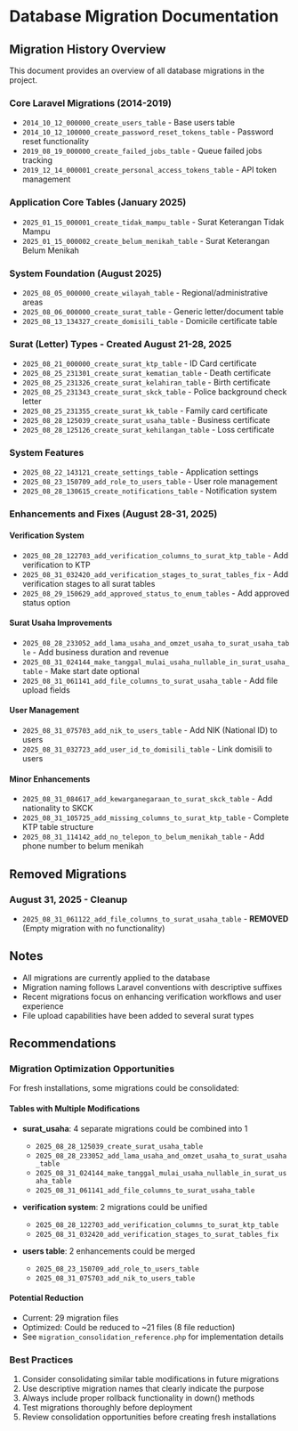 # Database Migration Documentation

## Migration History Overview

This document provides an overview of all database migrations in the project.

### Core Laravel Migrations (2014-2019)
- `2014_10_12_000000_create_users_table` - Base users table
- `2014_10_12_100000_create_password_reset_tokens_table` - Password reset functionality  
- `2019_08_19_000000_create_failed_jobs_table` - Queue failed jobs tracking
- `2019_12_14_000001_create_personal_access_tokens_table` - API token management

### Application Core Tables (January 2025)
- `2025_01_15_000001_create_tidak_mampu_table` - Surat Keterangan Tidak Mampu
- `2025_01_15_000002_create_belum_menikah_table` - Surat Keterangan Belum Menikah

### System Foundation (August 2025)
- `2025_08_05_000000_create_wilayah_table` - Regional/administrative areas
- `2025_08_06_000000_create_surat_table` - Generic letter/document table
- `2025_08_13_134327_create_domisili_table` - Domicile certificate table

### Surat (Letter) Types - Created August 21-28, 2025
- `2025_08_21_000000_create_surat_ktp_table` - ID Card certificate
- `2025_08_25_231301_create_surat_kematian_table` - Death certificate  
- `2025_08_25_231326_create_surat_kelahiran_table` - Birth certificate
- `2025_08_25_231343_create_surat_skck_table` - Police background check letter
- `2025_08_25_231355_create_surat_kk_table` - Family card certificate
- `2025_08_28_125039_create_surat_usaha_table` - Business certificate
- `2025_08_28_125126_create_surat_kehilangan_table` - Loss certificate

### System Features
- `2025_08_22_143121_create_settings_table` - Application settings
- `2025_08_23_150709_add_role_to_users_table` - User role management
- `2025_08_28_130615_create_notifications_table` - Notification system

### Enhancements and Fixes (August 28-31, 2025)

#### Verification System
- `2025_08_28_122703_add_verification_columns_to_surat_ktp_table` - Add verification to KTP
- `2025_08_31_032420_add_verification_stages_to_surat_tables_fix` - Add verification stages to all surat tables
- `2025_08_29_150629_add_approved_status_to_enum_tables` - Add approved status option

#### Surat Usaha Improvements  
- `2025_08_28_233052_add_lama_usaha_and_omzet_usaha_to_surat_usaha_table` - Add business duration and revenue
- `2025_08_31_024144_make_tanggal_mulai_usaha_nullable_in_surat_usaha_table` - Make start date optional
- `2025_08_31_061141_add_file_columns_to_surat_usaha_table` - Add file upload fields

#### User Management
- `2025_08_31_075703_add_nik_to_users_table` - Add NIK (National ID) to users
- `2025_08_31_032723_add_user_id_to_domisili_table` - Link domisili to users

#### Minor Enhancements
- `2025_08_31_084617_add_kewarganegaraan_to_surat_skck_table` - Add nationality to SKCK
- `2025_08_31_105725_add_missing_columns_to_surat_ktp_table` - Complete KTP table structure
- `2025_08_31_114142_add_no_telepon_to_belum_menikah_table` - Add phone number to belum menikah

## Removed Migrations

### August 31, 2025 - Cleanup
- `2025_08_31_061122_add_file_columns_to_surat_usaha_table` - **REMOVED** (Empty migration with no functionality)

## Notes
- All migrations are currently applied to the database
- Migration naming follows Laravel conventions with descriptive suffixes
- Recent migrations focus on enhancing verification workflows and user experience
- File upload capabilities have been added to several surat types

## Recommendations

### Migration Optimization Opportunities

For fresh installations, some migrations could be consolidated:

#### Tables with Multiple Modifications
- **surat_usaha**: 4 separate migrations could be combined into 1
  - `2025_08_28_125039_create_surat_usaha_table`
  - `2025_08_28_233052_add_lama_usaha_and_omzet_usaha_to_surat_usaha_table`
  - `2025_08_31_024144_make_tanggal_mulai_usaha_nullable_in_surat_usaha_table`
  - `2025_08_31_061141_add_file_columns_to_surat_usaha_table`

- **verification system**: 2 migrations could be unified
  - `2025_08_28_122703_add_verification_columns_to_surat_ktp_table`
  - `2025_08_31_032420_add_verification_stages_to_surat_tables_fix`

- **users table**: 2 enhancements could be merged
  - `2025_08_23_150709_add_role_to_users_table`
  - `2025_08_31_075703_add_nik_to_users_table`

#### Potential Reduction
- Current: 29 migration files
- Optimized: Could be reduced to ~21 files (8 file reduction)
- See `migration_consolidation_reference.php` for implementation details

### Best Practices
1. Consider consolidating similar table modifications in future migrations
2. Use descriptive migration names that clearly indicate the purpose
3. Always include proper rollback functionality in down() methods
4. Test migrations thoroughly before deployment
5. Review consolidation opportunities before creating fresh installations
